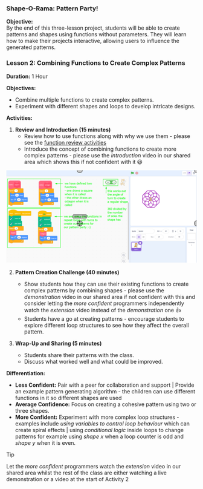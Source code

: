 ### **Shape-O-Rama: Pattern Party!**

**Objective:**  
By the end of this three-lesson project, students will be able to create patterns and shapes using functions without parameters. They will learn how to make their projects interactive, allowing users to influence the generated patterns.

### **Lesson 2: Combining Functions to Create Complex Patterns**

**Duration:** 1 Hour

**Objectives:**  
- Combine multiple functions to create complex patterns.
- Experiment with different shapes and loops to develop intricate designs.

**Activities:**

1. **Review and Introduction (15 minutes)**
   - Review how to use functions along with why we use them - please see the [function review activities](https://github.com/zigzaga00/computing-zz00/blob/main/y5/programming/spring-two/lesson-two/function-review-activities.md)
   - Introduce the concept of combining functions to create more complex patterns - please use the *introduction* video in our shared area which shows this if not confident with it :smiley:

![patterns using functions](https://github.com/zigzaga00/computing-zz00/blob/main/y5/programming/spring-two/lesson-two/images/2.png)

2. **Pattern Creation Challenge (40 minutes)**
   - Show students how they can use their existing functions to create complex patterns by combining shapes - please use the *demonstration* video in our shared area if not confident with this and consider letting the *more confident* programmers independently watch the *extension* video instead of the *demonstration* one 👍
   - Students have a go at creating patterns - encourage students to explore different loop structures to see how they affect the overall pattern.

3. **Wrap-Up and Sharing (5 minutes)**
   - Students share their patterns with the class.
   - Discuss what worked well and what could be improved.

**Differentiation:**
- **Less Confident:** Pair with a peer for collaboration and support | Provide an example pattern generating algorithm - the children can use different functions in it so different shapes are used
- **Average Confidence:** Focus on creating a cohesive pattern using two or three shapes.
- **More Confident:** Experiment with more complex loop structures - examples include *using variables to control loop behaviour* which can create spiral effects | using *conditional logic* inside loops to change patterns for example using *shape x* when a loop counter is odd and *shape y* when it is even.

>[!TIP]
>Let the *more confident* programmers watch the *extension* video in our shared area whilst the rest of the class are either watching a live demonstration or a video at the start of Activity 2
